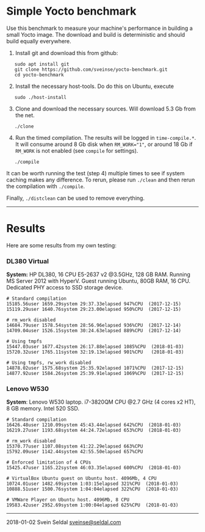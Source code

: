 # Simple Yocto benchmark

Use this benchmark to measure your machine's performance in building a small
Yocto image. The download and build is deterministic and should build
equally everywhere.

 1. Install git and download this from github:

 ```
    sudo apt install git
    git clone https://github.com/sveinse/yocto-benchmark.git
    cd yocto-benchmark
 ```

 2. Install the necessary host-tools. Do do this on Ubuntu, execute

 ```
    sudo ./host-install
 ```

 3. Clone and download the necessary sources. Will download 5.3 Gb from the
    net.

 ```
    ./clone
 ```

 4. Run the timed compilation. The results will be logged in `time-compile.*`.
    It will consume around 8 Gb disk when `RM_WORK="1"`, or around 18 Gb if
    `RM_WORK` is not enabled (see `compile` for settings).

 ```
    ./compile
 ```

It can be worth running the test (step 4) multiple times to see if system caching
makes any difference. To rerun, please run `./clean` and then rerun the
compilation with `./compile`.

Finally, `./distclean` can be used to remove everything.

---

# Results

Here are some results from my own testing:

### DL380 Virtual

**System:** HP DL380, 16 CPU E5-2637 v2 @3.5GHz, 128 GB RAM. Running MS Server 2012 with HyperV. Guest running Ubuntu, 80GB RAM, 16 CPU. Dedicated PHY access to SSD storage device.

  ```
  # Standard compilation
  15185.56user 1659.29system 29:37.33elapsed 947%CPU  (2017-12-15)
  15119.29user 1640.76system 29:23.00elapsed 950%CPU  (2017-12-15)
  
  # rm_work disabled
  14684.79user 1578.54system 28:56.96elapsed 936%CPU  (2017-12-14)
  14709.04user 1526.15system 30:24.63elapsed 889%CPU  (2017-12-14)

  # Using tmpfs
  15447.03user 1677.42system 26:17.88elapsed 1085%CPU  (2018-01-03)
  15720.32user 1765.11system 32:19.13elapsed 901%CPU   (2018-01-03)

  # Using tmpfs, rw_work disabled
  14878.02user 1575.68system 25:35.92elapsed 1071%CPU  (2017-12-15)
  14877.92user 1584.26system 25:39.91elapsed 1069%CPU  (2017-12-15)
  ```

### Lenovo W530

**System**: Lenovo W530 laptop. i7-3820QM CPU @2.7 GHz (4 cores x2 HT), 8 GB memory. Intel 520 SSD.

  ```
  # Standard compilation
  16426.48user 1210.09system 45:43.44elapsed 642%CPU  (2018-01-03)
  16219.27user 1193.68system 44:24.72elapsed 653%CPU  (2018-01-03)

  # rm_work disabled
  15370.77user 1107.08system 41:22.29elapsed 663%CPU
  15792.09user 1142.44system 42:55.50elapsed 657%CPU

  # Enforced limitation of 4 CPUs
  15425.47user 1165.22system 46:03.35elapsed 600%CPU  (2018-01-03)

  # VirtualBox Ubuntu guest on Ubuntu host. 4096Mb, 4 CPU
  10724.01user 1482.69system 1:03:15elapsed 321%CPU  (2018-01-03)
  10888.51user 1500.76system 1:04:04elapsed 322%CPU  (2018-01-03)

  # VMWare Player on Ubuntu host. 4096Mb, 8 CPU
  19583.42user 2952.69system 1:00:04elapsed 625%CPU  (2018-01-03)
  ```
---

2018-01-02 Svein Seldal <sveinse@seldal.com>
